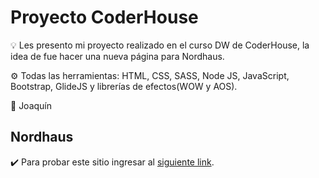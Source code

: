 # Proyecto CoderHouse

:bulb: Les presento mi proyecto realizado en el curso DW de CoderHouse, la idea de fue hacer una nueva página para Nordhaus.

:gear: Todas las herramientas: HTML, CSS, SASS, Node JS, JavaScript, Bootstrap, GlideJS y librerías de efectos(WOW y AOS).


:brain: Joaquín

## Nordhaus

:heavy_check_mark: Para probar este sitio ingresar al [siguiente link](https://joacogonzalez98.github.io/Nordhaus/index.html).
